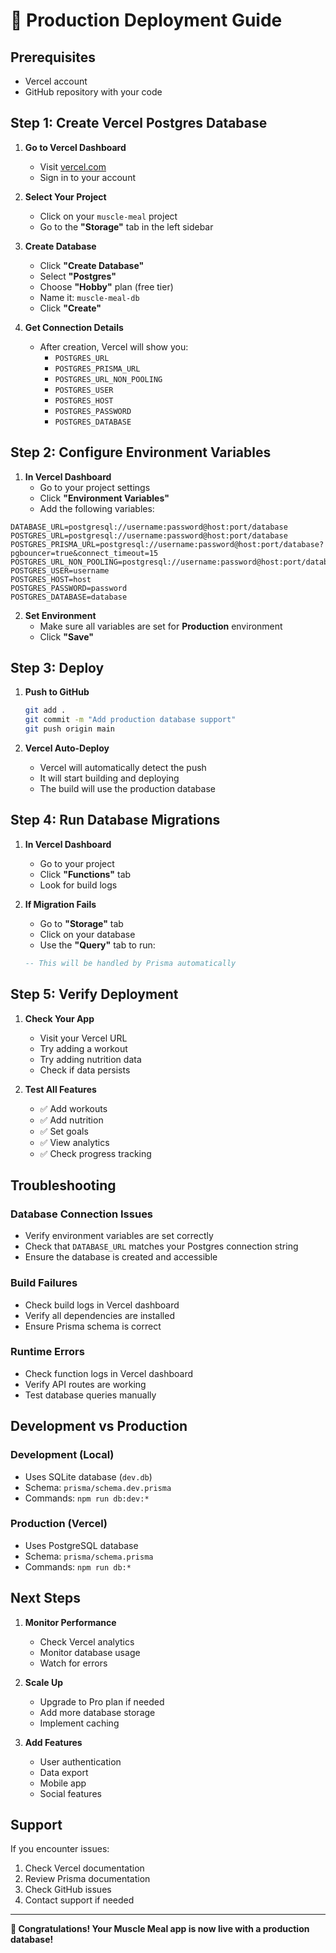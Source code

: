# 🚀 Production Deployment Guide

## Prerequisites
- Vercel account
- GitHub repository with your code

## Step 1: Create Vercel Postgres Database

1. **Go to Vercel Dashboard**
   - Visit [vercel.com](https://vercel.com)
   - Sign in to your account

2. **Select Your Project**
   - Click on your `muscle-meal` project
   - Go to the **"Storage"** tab in the left sidebar

3. **Create Database**
   - Click **"Create Database"**
   - Select **"Postgres"**
   - Choose **"Hobby"** plan (free tier)
   - Name it: `muscle-meal-db`
   - Click **"Create"**

4. **Get Connection Details**
   - After creation, Vercel will show you:
     - `POSTGRES_URL`
     - `POSTGRES_PRISMA_URL`
     - `POSTGRES_URL_NON_POOLING`
     - `POSTGRES_USER`
     - `POSTGRES_HOST`
     - `POSTGRES_PASSWORD`
     - `POSTGRES_DATABASE`

## Step 2: Configure Environment Variables

1. **In Vercel Dashboard**
   - Go to your project settings
   - Click **"Environment Variables"**
   - Add the following variables:

```
DATABASE_URL=postgresql://username:password@host:port/database
POSTGRES_URL=postgresql://username:password@host:port/database
POSTGRES_PRISMA_URL=postgresql://username:password@host:port/database?pgbouncer=true&connect_timeout=15
POSTGRES_URL_NON_POOLING=postgresql://username:password@host:port/database
POSTGRES_USER=username
POSTGRES_HOST=host
POSTGRES_PASSWORD=password
POSTGRES_DATABASE=database
```

2. **Set Environment**
   - Make sure all variables are set for **Production** environment
   - Click **"Save"**

## Step 3: Deploy

1. **Push to GitHub**
   ```bash
   git add .
   git commit -m "Add production database support"
   git push origin main
   ```

2. **Vercel Auto-Deploy**
   - Vercel will automatically detect the push
   - It will start building and deploying
   - The build will use the production database

## Step 4: Run Database Migrations

1. **In Vercel Dashboard**
   - Go to your project
   - Click **"Functions"** tab
   - Look for build logs

2. **If Migration Fails**
   - Go to **"Storage"** tab
   - Click on your database
   - Use the **"Query"** tab to run:
   ```sql
   -- This will be handled by Prisma automatically
   ```

## Step 5: Verify Deployment

1. **Check Your App**
   - Visit your Vercel URL
   - Try adding a workout
   - Try adding nutrition data
   - Check if data persists

2. **Test All Features**
   - ✅ Add workouts
   - ✅ Add nutrition
   - ✅ Set goals
   - ✅ View analytics
   - ✅ Check progress tracking

## Troubleshooting

### Database Connection Issues
- Verify environment variables are set correctly
- Check that `DATABASE_URL` matches your Postgres connection string
- Ensure the database is created and accessible

### Build Failures
- Check build logs in Vercel dashboard
- Verify all dependencies are installed
- Ensure Prisma schema is correct

### Runtime Errors
- Check function logs in Vercel dashboard
- Verify API routes are working
- Test database queries manually

## Development vs Production

### Development (Local)
- Uses SQLite database (`dev.db`)
- Schema: `prisma/schema.dev.prisma`
- Commands: `npm run db:dev:*`

### Production (Vercel)
- Uses PostgreSQL database
- Schema: `prisma/schema.prisma`
- Commands: `npm run db:*`

## Next Steps

1. **Monitor Performance**
   - Check Vercel analytics
   - Monitor database usage
   - Watch for errors

2. **Scale Up**
   - Upgrade to Pro plan if needed
   - Add more database storage
   - Implement caching

3. **Add Features**
   - User authentication
   - Data export
   - Mobile app
   - Social features

## Support

If you encounter issues:
1. Check Vercel documentation
2. Review Prisma documentation
3. Check GitHub issues
4. Contact support if needed

---

**🎉 Congratulations! Your Muscle Meal app is now live with a production database!**
